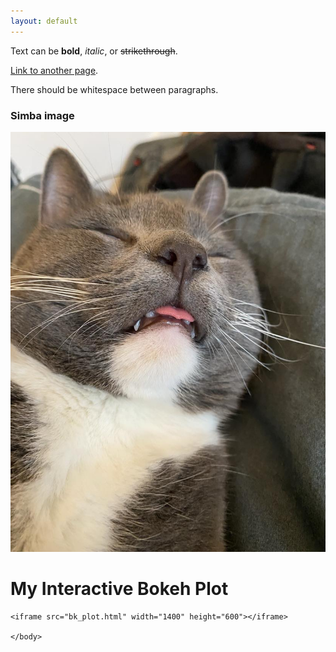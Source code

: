 ```yaml
---
layout: default
---
```


Text can be **bold**, _italic_, or ~~strikethrough~~.

[Link to another page](./another-page.html).

There should be whitespace between paragraphs.

### Simba image

![simba](/assets/images/simba.jpg)

<html>
<head>
    <title>Bokeh Plot Example</title>
</head>
<body>
    <h1>My Interactive Bokeh Plot</h1>

    <iframe src="bk_plot.html" width="1400" height="600"></iframe>

    </body>
</html>

